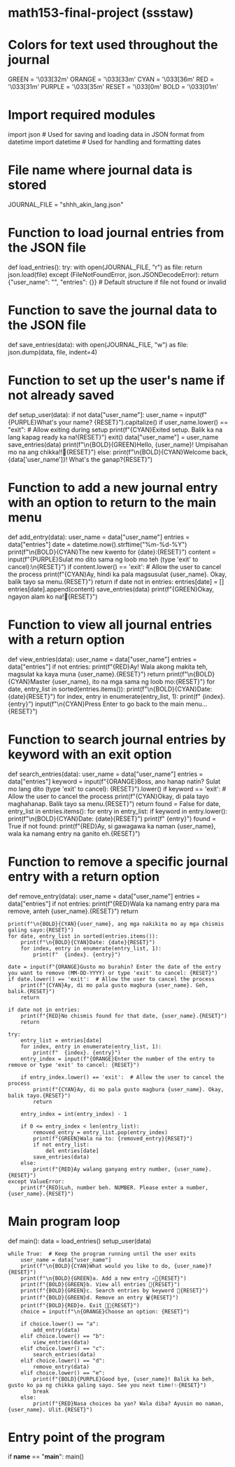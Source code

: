 # math153-final-project (ssstaw)

# Colors for text used throughout the journal
GREEN = '\033[32m'
ORANGE = '\033[33m'
CYAN = '\033[36m'
RED = '\033[31m'
PURPLE = '\033[35m'
RESET = '\033[0m'
BOLD = '\033[01m'

# Import required modules
import json  # Used for saving and loading data in JSON format
from datetime import datetime  # Used for handling and formatting dates

# File name where journal data is stored
JOURNAL_FILE = "shhh_akin_lang.json"

# Function to load journal entries from the JSON file
def load_entries():
    try:
        with open(JOURNAL_FILE, "r") as file:
            return json.load(file)
    except (FileNotFoundError, json.JSONDecodeError):
        return {"user_name": "", "entries": {}}  # Default structure if file not found or invalid

# Function to save the journal data to the JSON file
def save_entries(data):
    with open(JOURNAL_FILE, "w") as file:
        json.dump(data, file, indent=4)

# Function to set up the user's name if not already saved
def setup_user(data):
    if not data["user_name"]:
        user_name = input(f"{PURPLE}What's your name? {RESET}").capitalize()
        if user_name.lower() == "exit":  # Allow exiting during setup
            print(f"{CYAN}Exited setup. Balik ka na lang kapag ready ka na!{RESET}")
            exit()
        data["user_name"] = user_name
        save_entries(data)
        print(f"\n{BOLD}{GREEN}Hello, {user_name}! Umpisahan mo na ang chikka!!🤩{RESET}")
    else:
        print(f"\n{BOLD}{CYAN}Welcome back, {data['user_name']}! What's the ganap?{RESET}")

# Function to add a new journal entry with an option to return to the main menu
def add_entry(data):
    user_name = data["user_name"]
    entries = data["entries"]
    date = datetime.now().strftime("%m-%d-%Y")
    print(f"\n{BOLD}{CYAN}The new kwento for {date}:{RESET}")
    content = input(f"{PURPLE}Sulat mo dito sama ng loob mo teh (type 'exit' to cancel):\n{RESET}")
    if content.lower() == 'exit':  # Allow the user to cancel the process
        print(f"{CYAN}Ay, hindi ka pala magsusulat {user_name}. Okay, balik tayo sa menu.{RESET}")
        return
    if date not in entries:
        entries[date] = []
    entries[date].append(content)
    save_entries(data)
    print(f"{GREEN}Okay, ngayon alam ko na!🫢{RESET}")

# Function to view all journal entries with a return option
def view_entries(data):
    user_name = data["user_name"]
    entries = data["entries"]
    if not entries:
        print(f"{RED}Ay! Wala akong makita teh, magsulat ka kaya muna {user_name}.{RESET}")
        return
    print(f"\n{BOLD}{CYAN}Master {user_name}, ito na mga sama ng loob mo:{RESET}")
    for date, entry_list in sorted(entries.items()):
        print(f"\n{BOLD}{CYAN}Date: {date}{RESET}")
        for index, entry in enumerate(entry_list, 1):
            print(f"  {index}. {entry}")
    input(f"\n{CYAN}Press Enter to go back to the main menu...{RESET}")

# Function to search journal entries by keyword with an exit option
def search_entries(data):
    user_name = data["user_name"]
    entries = data["entries"]
    keyword = input(f"{ORANGE}Boss, ano hanap natin? Sulat mo lang dito (type 'exit' to cancel): {RESET}").lower()
    if keyword == 'exit':  # Allow the user to cancel the process
        print(f"{CYAN}Okay, di pala tayo maghahanap. Balik tayo sa menu.{RESET}")
        return
    found = False
    for date, entry_list in entries.items():
        for entry in entry_list:
            if keyword in entry.lower():
                print(f"\n{BOLD}{CYAN}Date: {date}{RESET}")
                print(f"  {entry}")
                found = True
    if not found:
        print(f"{RED}Ay, si gawagawa ka naman {user_name}, wala ka namang entry na ganito eh.{RESET}")

# Function to remove a specific journal entry with a return option
def remove_entry(data):
    user_name = data["user_name"]
    entries = data["entries"]
    if not entries:
        print(f"{RED}Wala ka namang entry para ma remove, anteh {user_name}.{RESET}")
        return
    
    print(f"\n{BOLD}{CYAN}{user_name}, ang mga nakikita mo ay mga chismis galing sayo:{RESET}")
    for date, entry_list in sorted(entries.items()):
        print(f"\n{BOLD}{CYAN}Date: {date}{RESET}")
        for index, entry in enumerate(entry_list, 1):
            print(f"  {index}. {entry}")
    
    date = input(f"{ORANGE}Gusto mo burahin? Enter the date of the entry you want to remove (MM-DD-YYYY) or type 'exit' to cancel: {RESET}")
    if date.lower() == 'exit':  # Allow the user to cancel the process
        print(f"{CYAN}Ay, di mo pala gusto magbura {user_name}. Geh, balik.{RESET}")
        return
    
    if date not in entries:
        print(f"{RED}No chismis found for that date, {user_name}.{RESET}")
        return
    
    try:
        entry_list = entries[date]
        for index, entry in enumerate(entry_list, 1):
            print(f"  {index}. {entry}")
        entry_index = input(f"{ORANGE}Enter the number of the entry to remove or type 'exit' to cancel: {RESET}")
        
        if entry_index.lower() == 'exit':  # Allow the user to cancel the process
            print(f"{CYAN}Ay, di mo pala gusto magbura {user_name}. Okay, balik tayo.{RESET}")
            return
        
        entry_index = int(entry_index) - 1
        
        if 0 <= entry_index < len(entry_list):
            removed_entry = entry_list.pop(entry_index)
            print(f"{GREEN}Wala na to: {removed_entry}{RESET}")
            if not entry_list:
                del entries[date]
            save_entries(data)
        else:
            print(f"{RED}Ay walang ganyang entry number, {user_name}.{RESET}")
    except ValueError:
        print(f"{RED}Luh, number beh. NUMBER. Please enter a number, {user_name}.{RESET}")

# Main program loop
def main():
    data = load_entries()
    setup_user(data)

    while True:  # Keep the program running until the user exits
        user_name = data["user_name"]
        print(f"\n{BOLD}{CYAN}What would you like to do, {user_name}?{RESET}")
        print(f"\n{BOLD}{GREEN}a. Add a new entry ✍🏼{RESET}")
        print(f"{BOLD}{GREEN}b. View all entries 📖{RESET}")
        print(f"{BOLD}{GREEN}c. Search entries by keyword 🔎{RESET}")
        print(f"{BOLD}{GREEN}d. Remove an entry 🗑️{RESET}")
        print(f"{BOLD}{RED}e. Exit 👋🏻{RESET}")
        choice = input(f"\n{ORANGE}Choose an option: {RESET}")

        if choice.lower() == "a":
            add_entry(data)
        elif choice.lower() == "b":
            view_entries(data)
        elif choice.lower() == "c":
            search_entries(data)
        elif choice.lower() == "d":
            remove_entry(data)
        elif choice.lower() == "e":
            print(f"{BOLD}{PURPLE}Good bye, {user_name}! Balik ka beh, gusto ko pa ng chikka galing sayo. See you next time!✨{RESET}")
            break
        else:
            print(f"{RED}Nasa choices ba yan? Wala diba? Ayusin mo naman, {user_name}. Ulit.{RESET}")

# Entry point of the program
if __name__ == "__main__":
    main()
